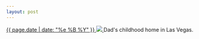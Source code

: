 ```yaml
---
layout: post
---
```


<p>
  <a href="/259">
    <time>{{ page.date | date: "%e %B %Y" }}</time>
    <img src="https://s3.amazonaws.com/life.aaronjgreenberg.com/259.jpg">
  </a>
  Dad's childhood home in Las Vegas.
</p>
